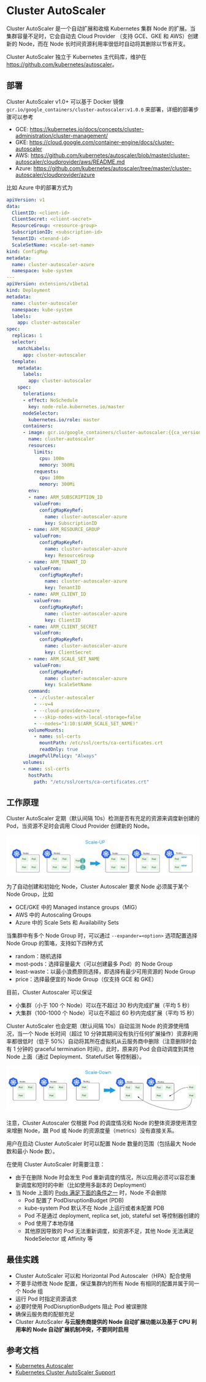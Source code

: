 # Cluster AutoScaler

Cluster AutoScaler 是一个自动扩展和收缩 Kubernetes 集群 Node 的扩展。当集群容量不足时，它会自动去 Cloud Provider （支持 GCE、GKE 和 AWS）创建新的 Node，而在 Node 长时间资源利用率很低时自动将其删除以节省开支。

Cluster AutoScaler 独立于 Kubernetes 主代码库，维护在 <https://github.com/kubernetes/autoscaler>。

## 部署

Cluster AutoScaler v1.0+ 可以基于 Docker 镜像 `gcr.io/google_containers/cluster-autoscaler:v1.0.0` 来部署，详细的部署步骤可以参考

- GCE: <https://kubernetes.io/docs/concepts/cluster-administration/cluster-management/>
- GKE: <https://cloud.google.com/container-engine/docs/cluster-autoscaler>
- AWS: <https://github.com/kubernetes/autoscaler/blob/master/cluster-autoscaler/cloudprovider/aws/README.md>
- Azure: <https://github.com/kubernetes/autoscaler/tree/master/cluster-autoscaler/cloudprovider/azure>

比如 Azure 中的部署方式为

```yaml
apiVersion: v1
data:
  ClientID: <client-id>
  ClientSecret: <client-secret>
  ResourceGroup: <resource-group>
  SubscriptionID: <subscription-id>
  TenantID: <tenand-id>
  ScaleSetName: <scale-set-name>
kind: ConfigMap
metadata:
  name: cluster-autoscaler-azure
  namespace: kube-system
---
apiVersion: extensions/v1beta1
kind: Deployment
metadata:
  name: cluster-autoscaler
  namespace: kube-system
  labels:
    app: cluster-autoscaler
spec:
  replicas: 1
  selector:
    matchLabels:
      app: cluster-autoscaler
  template:
    metadata:
      labels:
        app: cluster-autoscaler
    spec:
      tolerations:
      - effect: NoSchedule
        key: node-role.kubernetes.io/master
      nodeSelector:
        kubernetes.io/role: master
      containers:
      - image: gcr.io/google_containers/cluster-autoscaler:{{ca_version}}
        name: cluster-autoscaler
        resources:
          limits:
            cpu: 100m
            memory: 300Mi
          requests:
            cpu: 100m
            memory: 300Mi
        env:
        - name: ARM_SUBSCRIPTION_ID
          valueFrom:
            configMapKeyRef:
              name: cluster-autoscaler-azure
              key: SubscriptionID
        - name: ARM_RESOURCE_GROUP
          valueFrom:
            configMapKeyRef:
              name: cluster-autoscaler-azure
              key: ResourceGroup
        - name: ARM_TENANT_ID
          valueFrom:
            configMapKeyRef:
              name: cluster-autoscaler-azure
              key: TenantID
        - name: ARM_CLIENT_ID
          valueFrom:
            configMapKeyRef:
              name: cluster-autoscaler-azure
              key: ClientID
        - name: ARM_CLIENT_SECRET
          valueFrom:
            configMapKeyRef:
              name: cluster-autoscaler-azure
              key: ClientSecret
        - name: ARM_SCALE_SET_NAME
          valueFrom:
            configMapKeyRef:
              name: cluster-autoscaler-azure
              key: ScaleSetName
        command:
          - ./cluster-autoscaler
          - --v=4
          - --cloud-provider=azure
          - --skip-nodes-with-local-storage=false
          - --nodes="1:10:$(ARM_SCALE_SET_NAME)"
        volumeMounts:
          - name: ssl-certs
            mountPath: /etc/ssl/certs/ca-certificates.crt
            readOnly: true
        imagePullPolicy: "Always"
      volumes:
      - name: ssl-certs
        hostPath:
          path: "/etc/ssl/certs/ca-certificates.crt"
```

## 工作原理

Cluster AutoScaler 定期（默认间隔 10s）检测是否有充足的资源来调度新创建的 Pod，当资源不足时会调用 Cloud Provider 创建新的 Node。

![](images/15084813044270.png)

为了自动创建和初始化 Node，Cluster Autoscaler 要求 Node 必须属于某个 Node Group，比如

- GCE/GKE 中的 Managed instance groups（MIG）
- AWS 中的 Autoscaling Groups
- Azure 中的 Scale Sets 和 Availability Sets

当集群中有多个 Node Group 时，可以通过 `--expander=<option>` 选项配置选择 Node Group 的策咯，支持如下四种方式

- random：随机选择
- most-pods：选择容量最大（可以创建最多 Pod）的 Node Group
- least-waste：以最小浪费原则选择，即选择有最少可用资源的 Node Group
- price：选择最便宜的 Node Group（仅支持 GCE 和 GKE）

目前，Cluster Autoscaler 可以保证

- 小集群（小于 100 个 Node）可以在不超过 30 秒内完成扩展（平均 5 秒）
- 大集群（100-1000 个 Node）可以在不超过 60 秒内完成扩展（平均 15 秒）

Cluster AutoScaler 也会定期（默认间隔 10s）自动监测 Node 的资源使用情况，当一个 Node 长时间（超过 10 分钟其期间没有执行任何扩展操作）资源利用率都很低时（低于 50%）自动将其所在虚拟机从云服务商中删除（注意删除时会有 1 分钟的 graceful termination 时间）。此时，原来的 Pod 会自动调度到其他 Node 上面（通过 Deployment、StatefulSet 等控制器）。

![](images/15084813160226.png)

注意，Cluster Autoscaler 仅根据 Pod 的调度情况和 Node 的整体资源使用清空来增删 Node，跟 Pod 或 Node 的资源度量（metrics）没有直接关系。

用户在启动 Cluster AutoScaler 时可以配置 Node 数量的范围（包括最大 Node 数和最小 Node 数）。

在使用 Cluster AutoScaler 时需要注意：

- 由于在删除 Node 时会发生 Pod 重新调度的情况，所以应用必须可以容忍重新调度和短时的中断（比如使用多副本的 Deployment）
- 当 Node 上面的 [Pods 满足下面的条件之一](https://github.com/kubernetes/autoscaler/blob/master/cluster-autoscaler/FAQ.md#what-types-of-pods-can-prevent-ca-from-removing-a-node) 时，Node 不会删除
  - Pod 配置了 PodDisruptionBudget (PDB)
  - kube-system Pod 默认不在 Node 上运行或者未配置 PDB
  - Pod 不是通过 deployment, replica set, job, stateful set 等控制器创建的
  - Pod 使用了本地存储
  - 其他原因导致的 Pod 无法重新调度，如资源不足，其他 Node 无法满足 NodeSelector 或 Affinity 等

## 最佳实践

- Cluster AutoScaler 可以和 Horizontal Pod Autoscaler（HPA）配合使用
- 不要手动修改 Node 配置，保证集群内的所有 Node 有相同的配置并属于同一个 Node 组
- 运行 Pod 时指定资源请求
- 必要时使用 PodDisruptionBudgets 阻止 Pod 被误删除
- 确保云服务商的配额充足
- Cluster AutoScaler **与云服务商提供的 Node 自动扩展功能以及基于 CPU 利用率的 Node 自动扩展机制冲突，不要同时启用**

## 参考文档

- [Kubernetes Autoscaler](https://github.com/kubernetes/autoscaler)
- [Kubernetes Cluster AutoScaler Support](http://blog.spotinst.com/2017/06/14/k8-autoscaler-support/)
